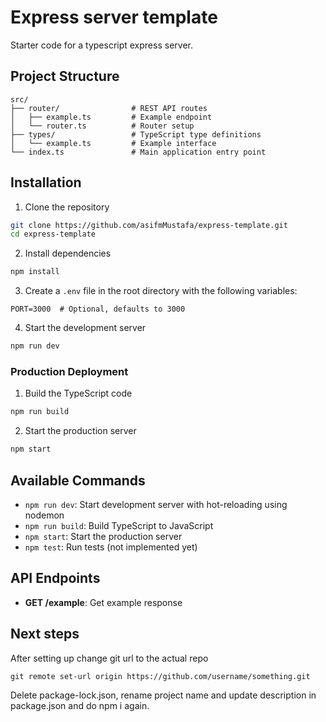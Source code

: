 # Express server template

Starter code for a typescript express server.

## Project Structure

```
src/
├── router/                # REST API routes
│   ├── example.ts         # Example endpoint
│   └── router.ts          # Router setup
├── types/                 # TypeScript type definitions
│   └── example.ts         # Example interface
└── index.ts               # Main application entry point
```

## Installation

1. Clone the repository

```bash
git clone https://github.com/asifmMustafa/express-template.git
cd express-template
```

2. Install dependencies

```bash
npm install
```

3. Create a `.env` file in the root directory with the following variables:

```
PORT=3000  # Optional, defaults to 3000
```

4. Start the development server

```bash
npm run dev
```

### Production Deployment

1. Build the TypeScript code

```bash
npm run build
```

2. Start the production server

```bash
npm start
```

## Available Commands

- `npm run dev`: Start development server with hot-reloading using nodemon
- `npm run build`: Build TypeScript to JavaScript
- `npm start`: Start the production server
- `npm test`: Run tests (not implemented yet)

## API Endpoints

- **GET /example**: Get example response

## Next steps

After setting up change git url to the actual repo

```
git remote set-url origin https://github.com/username/something.git
```

Delete package-lock.json, rename project name and update description in package.json and do npm i again.
